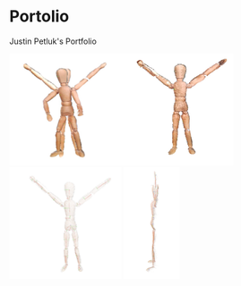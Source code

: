 # Portolio
Justin Petluk's Portfolio

<img src="https://raw.githubusercontent.com/hobbitsyfeet/3DMeasure/master/docs/photos/Source_Target.jpg" width="200" height="200"><img src="https://raw.githubusercontent.com/hobbitsyfeet/3DMeasure/master/docs/photos/Target_Result.jpg" width="200" height="200">
<img src="https://raw.githubusercontent.com/hobbitsyfeet/3DMeasure/master/docs/photos/Target_Result_PCA.jpg"  width="200" height="200"> <img src="https://raw.githubusercontent.com/hobbitsyfeet/3DMeasure/master/docs/photos/Target_Result_PCA3.jpg"  width="100" height="200">
